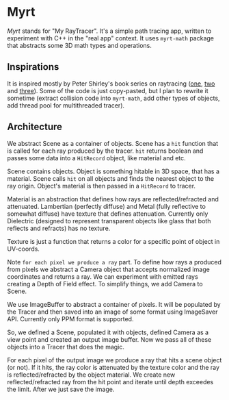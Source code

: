 # Myrt

*Myrt* stands for "My RayTracer". It's a simple path tracing app, written to experiment with C++ in the "real app" context. It uses `myrt-math` package that abstracts some 3D math types and operations.

## Inspirations

It is inspired mostly by Peter Shirley's book series on raytracing ([one](https://www.amazon.com/Ray-Tracing-Weekend-Minibooks-Book-ebook/dp/B01B5AODD8/ref=asap_bc?ie=UTF8), [two](https://www.amazon.com/Ray-Tracing-Next-Week-Minibooks-ebook/dp/B01CO7PQ8C/ref=asap_bc?ie=UTF8) and [three](https://www.amazon.com/Ray-Tracing-Rest-Your-Minibooks-ebook/dp/B01DN58P8C/ref=asap_bc?ie=UTF8)). Some of the code is just copy-pasted, but I plan to rewrite it sometime (extract collision code into `myrt-math`, add other types of objects, add thread pool for multithreaded tracer).

## Architecture

We abstract Scene as a container of objects. Scene has a `hit` function that is called for each ray produced by the tracer. `hit` returns boolean and passes some data into a `HitRecord` object, like material and etc.

Scene contains objects. Object is something hitable in 3D space, that has a material. Scene calls `hit` on all objects and finds the nearest object to the ray origin. Object's material is then passed in a `HitRecord` to tracer.

Material is an abstraction that defines how rays are reflected/refracted and attenuated. Lambertian (perfectly diffuse) and Metal (fully reflective to somewhat diffuse) have texture that defines attenuation. Currently only Dielectric (designed to represent transparent objects like glass that both reflects and refracts) has no texture.

Texture is just a function that returns a color for a specific point of object in UV-coords.

Note `for each pixel we produce a ray` part. To define how rays a produced from pixels we abstract a Camera object that accepts normalized image coordinates and returns a ray. We can experiment with emitted rays creating a Depth of Field effect. To simplify things, we add Camera to Scene.

We use ImageBuffer to abstract a container of pixels. It will be populated by the Tracer and then saved into an image of some format using ImageSaver API. Currently only PPM format is supported.

So, we defined a Scene, populated it with objects, defined Camera as a view point and created an output image buffer. Now we pass all of these objects into a Tracer that does the magic.

For each pixel of the output image we produce a ray that hits a scene object (or not). If it hits, the ray color is attenuated by the texture color and the ray is reflected/refracted by the object material. We create new reflected/refracted ray from the hit point and iterate until depth exceedes the limit. After we just save the image.
